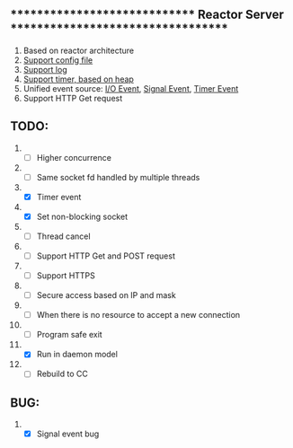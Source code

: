 ## **************************** Reactor Server ********************************* 
1. Based on reactor architecture
2. [Support config file](src/configUtil.cc)
3. [Support log](src/slog.cc)
4. [Support timer, based on heap](src/timer.cc)
5. Unified event source: [I/O Event](src/handler_io.cc), [Signal Event](src/handler_sig.cc), [Timer Event](src/handler_timer.cc)
6. Support HTTP Get request

## TODO:
1. - [ ] Higher concurrence
2. - [ ] Same socket fd handled by multiple threads
3. - [X] Timer event
4. - [X] Set non-blocking socket
5. - [ ] Thread cancel
6. - [ ] Support HTTP Get and POST request
7. - [ ] Support HTTPS
8. - [ ] Secure access based on IP and mask
9. - [ ] When there is no resource to accept a new connection
10. - [ ] Program safe exit
11. - [X] Run in daemon model
12. - [ ] Rebuild to CC

## BUG:
1. - [x] Signal event bug
